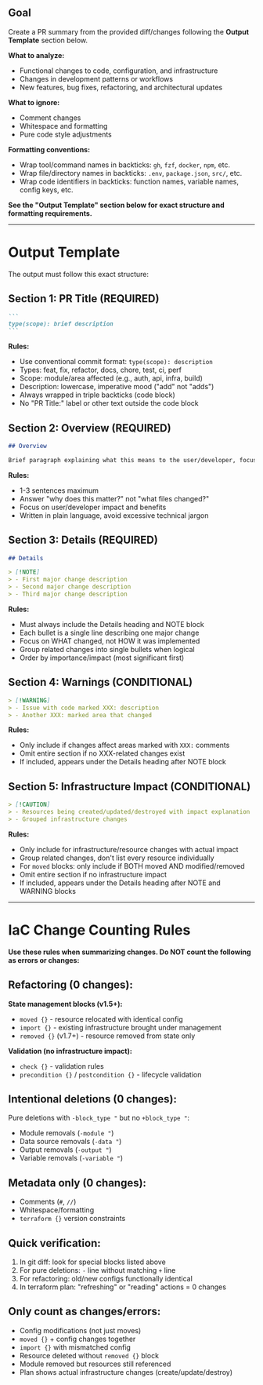 ## Goal

Create a PR summary from the provided diff/changes following the **Output Template** section below.

**What to analyze:**
- Functional changes to code, configuration, and infrastructure
- Changes in development patterns or workflows
- New features, bug fixes, refactoring, and architectural updates

**What to ignore:**
- Comment changes
- Whitespace and formatting
- Pure code style adjustments

**Formatting conventions:**
- Wrap tool/command names in backticks: `gh`, `fzf`, `docker`, `npm`, etc.
- Wrap file/directory names in backticks: `.env`, `package.json`, `src/`, etc.
- Wrap code identifiers in backticks: function names, variable names, config keys, etc.

**See the "Output Template" section below for exact structure and formatting requirements.**

---

# Output Template

The output must follow this exact structure:

## Section 1: PR Title (REQUIRED)

````markdown
```
type(scope): brief description
```
````

**Rules:**
- Use conventional commit format: `type(scope): description`
- Types: feat, fix, refactor, docs, chore, test, ci, perf
- Scope: module/area affected (e.g., auth, api, infra, build)
- Description: lowercase, imperative mood ("add" not "adds")
- Always wrapped in triple backticks (code block)
- No "PR Title:" label or other text outside the code block

## Section 2: Overview (REQUIRED)

```markdown
## Overview

Brief paragraph explaining what this means to the user/developer, focusing on benefits and outcomes rather than technical implementation details.
```

**Rules:**
- 1-3 sentences maximum
- Answer "why does this matter?" not "what files changed?"
- Focus on user/developer impact and benefits
- Written in plain language, avoid excessive technical jargon

## Section 3: Details (REQUIRED)

```markdown
## Details

> [!NOTE]
> - First major change description
> - Second major change description
> - Third major change description
```

**Rules:**
- Must always include the Details heading and NOTE block
- Each bullet is a single line describing one major change
- Focus on WHAT changed, not HOW it was implemented
- Group related changes into single bullets when logical
- Order by importance/impact (most significant first)

## Section 4: Warnings (CONDITIONAL)

```markdown
> [!WARNING]
> - Issue with code marked XXX: description
> - Another XXX: marked area that changed
```

**Rules:**
- Only include if changes affect areas marked with `XXX:` comments
- Omit entire section if no XXX-related changes exist
- If included, appears under the Details heading after NOTE block

## Section 5: Infrastructure Impact (CONDITIONAL)

```markdown
> [!CAUTION]
> - Resources being created/updated/destroyed with impact explanation
> - Grouped infrastructure changes
```

**Rules:**
- Only include for infrastructure/resource changes with actual impact
- Group related changes, don't list every resource individually
- For `moved` blocks: only include if BOTH moved AND modified/removed
- Omit entire section if no infrastructure impact
- If included, appears under the Details heading after NOTE and WARNING blocks

------

# IaC Change Counting Rules

**Use these rules when summarizing changes. Do NOT count the following as errors or changes:**

## Refactoring (0 changes):

**State management blocks (v1.5+):**

- `moved {}` - resource relocated with identical config
- `import {}` - existing infrastructure brought under management
- `removed {}` (v1.7+) - resource removed from state only

**Validation (no infrastructure impact):**

- `check {}` - validation rules
- `precondition {}` / `postcondition {}` - lifecycle validation

## Intentional deletions (0 changes):

Pure deletions with `-block_type "` but no `+block_type "`:

- Module removals (`-module "`)
- Data source removals (`-data "`)
- Output removals (`-output "`)
- Variable removals (`-variable "`)

## Metadata only (0 changes):

- Comments (`#`, `//`)
- Whitespace/formatting
- `terraform {}` version constraints

## Quick verification:

1. In git diff: look for special blocks listed above
2. For pure deletions: `-` line without matching `+` line
3. For refactoring: old/new configs functionally identical
4. In terraform plan: "refreshing" or "reading" actions = 0 changes

## Only count as changes/errors:

- Config modifications (not just moves)
- `moved {}` + config changes together
- `import {}` with mismatched config
- Resource deleted without `removed {}` block
- Module removed but resources still referenced
- Plan shows actual infrastructure changes (create/update/destroy)
